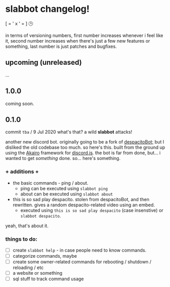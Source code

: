 # slabbot changelog!
[ = ' x ' = ] :clock3:

in terms of versioning numbers, first number increases whenever i feel like it, second number increases when there's just a few new features or something, last number is just patches and bugfixes.

## upcoming (unreleased)
...

## 1.0.0
coming soon.

## 0.1.0
commit `tba` / 9 Jul 2020
what's that? a wild **slabbot** attacks!

another new discord bot. originally going to be a fork of [despacitoBot;](https://github.com/AndyThePie/despacitoBot-semicolon) but I disliked the old codebase too much. so here's this. built from the ground up using the [Akairo](https://discord-akairo.github.io/) framework for [discord.js](https://discord.js.org).
the bot is far from done, but... i wanted to get *something* done. so... here's something.

### + additions +
+ the basic commands - ping / about. 
  + ping can be executed using `slabbot ping`
  + about can be executed using `slabbot about`
+ this is so sad play despacito. stolen from despacitoBot, and then rewritten. gives a random despacito-related video using an embed.
  + executed using `this is so sad play despacito` (case insenstive) or `slabbot despacito`.

yeah, that's about it.

### things to do:

- [ ] create `slabbot help` - in case people need to know commands.
- [ ] categorize commands, maybe
- [ ] create some owner-related commands for rebooting / shutdown / reloading / etc
- [ ] a website or something
- [ ] sql stuff to track command usage